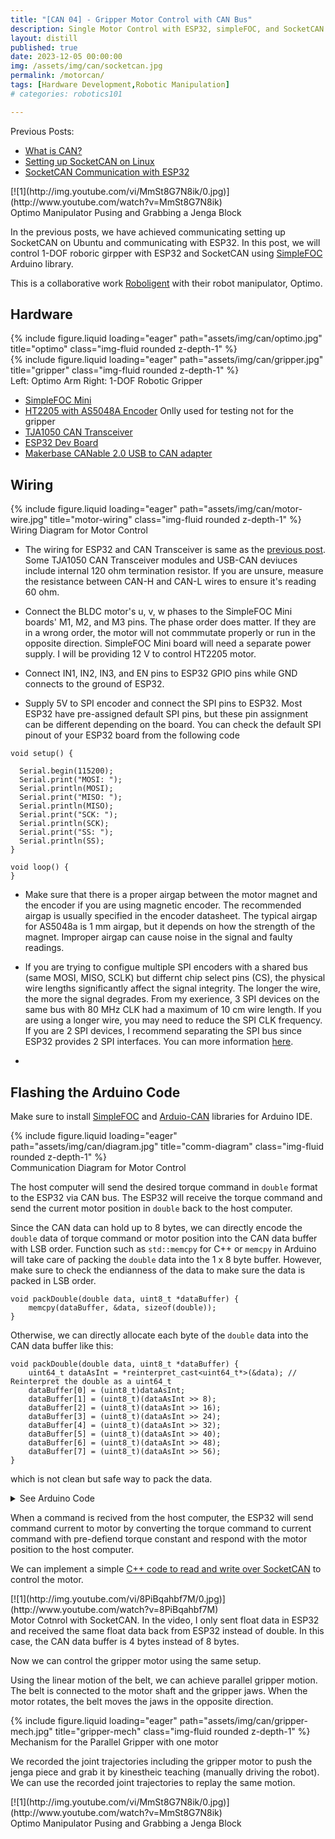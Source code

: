 ```yaml
---
title: "[CAN 04] - Gripper Motor Control with CAN Bus"
description: Single Motor Control with ESP32, simpleFOC, and SocketCAN for Robotic Gripper
layout: distill
published: true
date: 2023-12-05 00:00:00
img: /assets/img/can/socketcan.jpg
permalink: /motorcan/
tags: [Hardware Development,Robotic Manipulation]
# categories: robotics101

---
```


Previous Posts:
- [What is CAN?](/aboutcan/)
- [Setting up SocketCAN on Linux](/socketcan/)
- [SocketCAN Communication with ESP32](/esp32can/)


<div class="row">
    <div class="col-sm mt-3 mt-md-0">
        [![1](http://img.youtube.com/vi/MmSt8G7N8ik/0.jpg)](http://www.youtube.com/watch?v=MmSt8G7N8ik)
    </div>
</div>
<div class="caption">
   Optimo Manipulator Pusing and Grabbing a Jenga Block
</div>

In the previous posts, we have achieved communicating setting up SocketCAN on Ubuntu and communicating with ESP32. In this post, we will control 1-DOF roboric girpper with ESP32 and SocketCAN using [SimpleFOC](https://simplefoc.com/) Arduino library.

This is a collaborative work [Roboligent](https://roboligent.com/) with their robot manipulator, Optimo.

## Hardware

<div class="row">
    <div class="col-sm mt-3 mt-md-0">
        {% include figure.liquid loading="eager" path="assets/img/can/optimo.jpg" title="optimo" class="img-fluid rounded z-depth-1" %}
    </div>
    <div class="col-sm mt-3 mt-md-0">
        {% include figure.liquid loading="eager" path="assets/img/can/gripper.jpg" title="gripper" class="img-fluid rounded z-depth-1" %}
    </div>
</div>
<div class="caption">
  Left: Optimo Arm Right: 1-DOF Robotic Gripper
</div>

- [SimpleFOC Mini](https://docs.simplefoc.com/simplefocmini)
- [HT2205 with AS5048A Encoder](https://www.aliexpress.com/i/2251832870920974.html?gatewayAdapt=4itemAdapt) Onlly used for testing not for the gripper
- [TJA1050 CAN Transceiver](https://www.amazon.com/Comimark-Transceiver-TJA1050-Controller-Schnittstelle/dp/B07W4VZ2F2)
- [ESP32 Dev Board](https://a.co/d/8sRDkUT)
- [Makerbase CANable 2.0 USB to CAN adapter](https://makerbase3d.com/product/makerbase-canable-v2/?srsltid=AfmBOoo8SgfMBKoPkINomkXkyG8g6XlvwngQso5DAq0qLKPFEoTqkcba)



## Wiring
<div class="row">
    <div class="col-sm mt-3 mt-md-0">
        {% include figure.liquid loading="eager" path="assets/img/can/motor-wire.jpg" title="motor-wiring" class="img-fluid rounded z-depth-1" %}
    </div>
</div>
<div class="caption">
 Wiring Diagram for Motor Control
</div>

- The wiring for ESP32 and CAN Transceiver is same as the [previous post](/esp32can/). Some TJA1050 CAN Transceiver modules and USB-CAN deviuces include internal 120 ohm termination resistor. If you are unsure, measure the resistance between CAN-H and CAN-L wires to ensure it's reading 60 ohm.

- Connect the BLDC motor's u, v, w phases to the SimpleFOC Mini boards' M1, M2, and M3 pins. The phase order does matter. If they are in a wrong order, the motor will not commmutate properly or run in the opposite direction. SimpleFOC Mini board will need a separate power supply. I will be providing 12 V to control HT2205 motor. 

- Connect IN1, IN2, IN3, and EN pins to ESP32 GPIO pins while GND connects to the ground of ESP32.

- Supply 5V to SPI encoder and connect the SPI pins to ESP32. Most ESP32 have pre-assigned default SPI pins, but these pin assignment can be different depending on the board. You can check the default SPI pinout of your ESP32 board from the following code
```
void setup() {
  
  Serial.begin(115200);
  Serial.print("MOSI: ");
  Serial.println(MOSI);
  Serial.print("MISO: ");
  Serial.println(MISO);
  Serial.print("SCK: ");
  Serial.println(SCK);
  Serial.print("SS: ");
  Serial.println(SS);  
}

void loop() {
}
```


- Make sure that there is a proper airgap between the motor magnet and the encoder if you are using magnetic encoder. The recommended airgap is usually specified in the encoder datasheet. The typical airgap for AS5048a is 1 mm airgap, but it depends on how the strength of the magnet. Improper airgap can cause noise in the signal and faulty readings.

- If you are trying to configue multiple SPI encoders with a shared bus (same MOSI, MISO, SCLK) but differnt chip select pins (CS), the physical wire lengths significantly affect the signal integrity. The longer the wire, the more the signal degrades. From my exerience, 3 SPI devices on the same bus with 80 MHz CLK had a maximum of 10 cm wire length. If you are using a longer wire, you may need to reduce the SPI CLK frequency. If you are 2 SPI devices, I recommend separating the SPI bus since ESP32 provides 2 SPI interfaces. You can more information [here](https://randomnerdtutorials.com/esp32-spi-communication-arduino/).

- 
## Flashing the Arduino Code

Make sure to install [SimpleFOC](https://docs.simplefoc.com/installation) and [Arduio-CAN](https://github.com/sandeepmistry/arduino-CAN) libraries for Arduino IDE. 

<div class="row">
    <div class="col-sm mt-3 mt-md-0">
        {% include figure.liquid loading="eager" path="assets/img/can/diagram.jpg" title="comm-diagram" class="img-fluid rounded z-depth-1" %}
    </div>
</div>
<div class="caption">
 Communication Diagram for Motor Control
</div>

The host computer will send the desired torque command in `double` format to the ESP32 via CAN bus. The ESP32 will receive the torque command and send the current motor position in `double` back to the host computer.

Since the CAN data can hold up to 8 bytes, we can directly encode the `double` data of torque command or motor position into the CAN data buffer with LSB order. Function such as `std::memcpy` for C++ or `memcpy` in Arduino will take care of packing the `double` data into the 1 x 8 byte buffer. However, make sure to check the endianness of the data to make sure the data is packed in LSB order.
```
void packDouble(double data, uint8_t *dataBuffer) {
    memcpy(dataBuffer, &data, sizeof(double));
}
```

Otherwise, we can directly allocate each byte of the `double` data into the CAN data buffer like this:
```
void packDouble(double data, uint8_t *dataBuffer) {
    uint64_t dataAsInt = *reinterpret_cast<uint64_t*>(&data); // Reinterpret the double as a uint64_t
    dataBuffer[0] = (uint8_t)dataAsInt;
    dataBuffer[1] = (uint8_t)(dataAsInt >> 8);
    dataBuffer[2] = (uint8_t)(dataAsInt >> 16);
    dataBuffer[3] = (uint8_t)(dataAsInt >> 24);
    dataBuffer[4] = (uint8_t)(dataAsInt >> 32);
    dataBuffer[5] = (uint8_t)(dataAsInt >> 40);
    dataBuffer[6] = (uint8_t)(dataAsInt >> 48);
    dataBuffer[7] = (uint8_t)(dataAsInt >> 56);
}
```
which is not clean but safe way to pack the data.


<details>
  <summary>See Arduino Code</summary>

```
//==================================================================================//

#include <CAN.h>
#include <SimpleFOC.h>

#define TX_GPIO_NUM 26 // Connects to CTX
#define RX_GPIO_NUM 27 // Connects to CRX

#define HSPI_MISO 19
#define HSPI_MOSI 23
#define HSPI_SCLK 18
#define HSPI_SS 5

#define PWM_A 15
#define PWM_B 2
#define PWM_C 4
#define EN 16

#define CAN_RX_ID = 0x11;
#define CAN_TX_ID = 0x21;

#define MOTOR_POLE_PAIRS 8
#define MOTOR_PHASE_RESISTANCE 2.240

const float torque_constant = 0.0557; // Nm/A


// MagneticSensorSPI(int cs, float _cpr, int _angle_register)
// config           - SPI config
//  cs              - SPI chip select pin
MagneticSensorSPI sensor = MagneticSensorSPI(AS5048_SPI, HSPI_SS);

// for esp 32, it has 2 spi interfaces VSPI (default) and HPSI as the second one
// to enable it instatiate the object
SPIClass SPI_2(HSPI);

BLDCMotor motor = BLDCMotor(MOTOR_POLE_PAIRS, MOTOR_PHASE_RESISTANCE);
BLDCDriver3PWM driver = BLDCDriver3PWM(PWM_A, PWM_B, PWM_C, EN);
Commander command = Commander(Serial);
// target variable
float target_torque = 0;
void doTarget(char *cmd) { command.scalar(&target_torque, cmd); }


//==================================================================================//

void setup() {
  Serial.begin(115200);
  // while (!Serial)
  //   ;
  delay(1000);

  Serial.println("CAN Receiver/Receiver");

  // Set the pins
  CAN.setPins(RX_GPIO_NUM, TX_GPIO_NUM);

  // start the CAN bus at 250 kbps
  if (!CAN.begin(500E3)) {
    Serial.println("Starting CAN failed!");
    while (1)
      ;
  } else {
    Serial.println("CAN Initialized");
  }

  command.add('T', doTarget, "target");
  // Start Motor
  configMotor();
}

//==================================================================================//

void loop() {
  // user communication
  // command.run();

  target_torque = canReceive(CAN_RX_ID);

  motor.loopFOC();

  if (target_torque > 0.5)
    target_torque = 0.5;
  else if (target_torque < -0.5)
    target_torque = -0.5;

  // float target_current = target_torque / torque_constant // Nm/A
  motor.move(target_torque);
  Serial.print("target_torque: ");
  Serial.println(target_torque);

  sensor.update();
  Serial.print("current position: ");
  Serial.println(sensor.getAngle());
  // send angle over CAN
  
}

//==================================================================================//

void canSender(double data) {

  // send packet: id is 11 bits, packet can contain up to 8 bytes of data
  Serial.print("Sending packet ... ");

  CAN.beginPacket(CAN_TX_ID ); // sets the ID and clears the transmit buffer
  // CAN.beginExtendedPacket(0xabcdef);
  // write data to buffer. data is not sent until endPacket() is
  // called.
  uint8_t dataBuffer[8];
  memcpy(dataBuffer, &data, sizeof(double));
  CAN.write(dataBuffer, sizeof(dataBuffer));
  CAN.endPacket();
  Serial.print("packet end ... ");


  Serial.println("done");
}


//==================================================================================//

double canReceive(int id) {
  // Try to parse packet
  int packetSize = CAN.parsePacket();

  if (packetSize) {
    // Received a packet
    if (!CAN.packetExtended() && CAN.packetId() == id) {
      // Check if the packet size matches the expected size of a float (4 bytes)
      if (packetSize == sizeof(double)) {
        double receivedData; // Declare the received float variable

        // Read the 8 bytes of the double from the CAN packet and store them in
        // receivedData
        CAN.readBytes((char *)&receivedData, sizeof(double));
        Serial.print("Received data: ");
        Serial.println(receivedData);
        canSender(sensor.getAngle());
        return receivedData; // Return the received float
      }
    }
  }

  // Return a default value (you can choose a meaningful default)
  return 0.0;
}

//==================================================================================//

void configMotor() {
  // start the newly defined spi communication
  SPI_2.begin(HSPI_SCLK, HSPI_MISO, HSPI_MOSI, HSPI_SS); // SCLK, MISO, MOSI, SS
  // initialise magnetic sensor hardware
  sensor.init(&SPI_2);
  motor.linkSensor(&sensor);

  // Set Driver
  driver.voltage_power_supply = 12;
  driver.voltage_limit = 5;
  driver.init();
  motor.linkDriver(&driver);

  // FOC model selection
  motor.foc_modulation = FOCModulationType::SpaceVectorPWM;
  // set motion control loop to be used
  motor.controller = MotionControlType::torque; // it sends voltage without phase resistance defined
                                                // make sure to set phase resistance or current sense to command current

  // Set Motor Limits
  motor.velocity_limit = 3;
  motor.voltage_limit = 5;

  // aligning voltage
  motor.voltage_sensor_align = 3;

  // Init Motor
  motor.init();
  motor.initFOC();

  // Serial.println("Motor Init");
}
//==================================================================================//

```
</details>

When a command is recived from the host computer, the ESP32 will send command current to motor by converting the torque command to current command with pre-defiend torque constant and respond with the motor position to the host computer.

We can implement a simple [C++ code to read and write over SocketCAN](https://blog.mbedded.ninja/programming/operating-systems/linux/how-to-use-socketcan-with-c-in-linux/) to control the motor.

<div class="row">
    <div class="col-sm mt-3 mt-md-0">
        [![1](http://img.youtube.com/vi/8PiBqahbf7M/0.jpg)](http://www.youtube.com/watch?v=8PiBqahbf7M)
    </div>
</div>
<div class="caption">
   Motor Cotnrol with SocketCAN. In the video, I only sent float data in ESP32 and received the same float data back from ESP32 instead of double. In this case, the CAN data buffer is 4 bytes instead of 8 bytes.
</div>

Now we can control the gripper motor using the same setup. 

Using the linear motion of the belt, we can achieve parallel gripper motion. The belt is connected to the motor shaft and the gripper jaws. When the motor rotates, the belt moves the jaws in the opposite direction. 

<div class="row">
    <div class="col-sm mt-3 mt-md-0">
        {% include figure.liquid loading="eager" path="assets/img/can/gripper-mech.jpg" title="gripper-mech" class="img-fluid rounded z-depth-1" %}
    </div>
</div>
<div class="caption">
 Mechanism for the Parallel Gripper with one motor
</div>


We recorded the joint trajectories including the gripper motor to push the jenga piece and grab it by kinestheic teaching (manually driving the robot). We can use the recorded joint trajectories to replay the same motion.

<div class="row">
    <div class="col-sm mt-3 mt-md-0">
        [![1](http://img.youtube.com/vi/MmSt8G7N8ik/0.jpg)](http://www.youtube.com/watch?v=MmSt8G7N8ik)
    </div>
</div>
<div class="caption">
   Optimo Manipulator Pusing and Grabbing a Jenga Block
</div>
